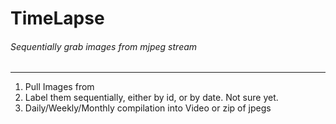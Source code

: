 # TimeLapse

###### Sequentially grab images from mjpeg stream
---
1. Pull Images from
2. Label them sequentially, either by id, or by date. Not sure yet.
3. Daily/Weekly/Monthly compilation into Video or zip of jpegs
